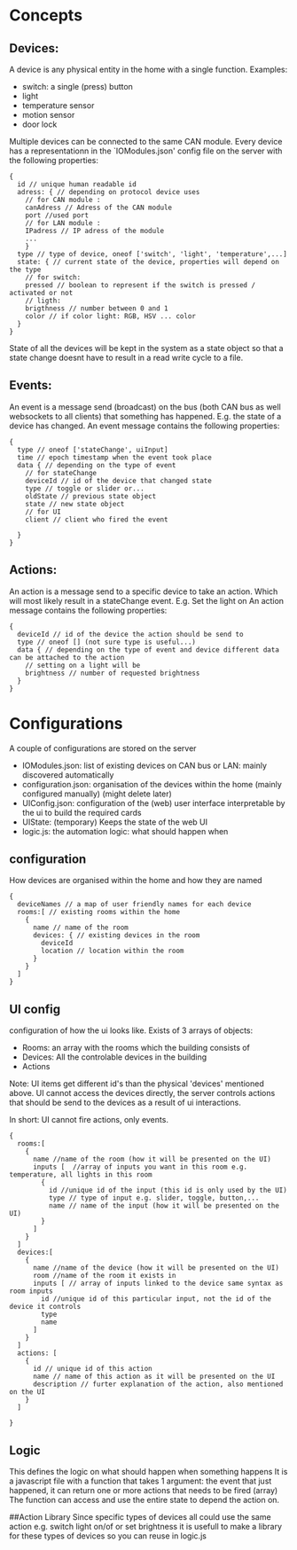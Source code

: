 # Concepts

## Devices:
A device is any physical entity in the home with a single function.
Examples:
- switch: a single (press) button 
- light
- temperature sensor
- motion sensor
- door lock

Multiple devices can be connected to the same CAN module.
Every device has a representationn in the `IOModules.json' config file on the server with the following properties:
```
{
  id // unique human readable id 
  adress: { // depending on protocol device uses 
    // for CAN module :
    canAdress // Adress of the CAN module
    port //used port
    // for LAN module :
    IPadress // IP adress of the module
    ...
    } 
  type // type of device, oneof ['switch', 'light', 'temperature',...]
  state: { // current state of the device, properties will depend on the type
    // for switch:
    pressed // boolean to represent if the switch is pressed / activated or not
    // ligth:
    brigthness // number between 0 and 1
    color // if color light: RGB, HSV ... color
  } 
}
```
State of all the devices will be kept in the system as a state object so that a state change doesnt have to result in a read write cycle to a file.

## Events:
An event is a message send (broadcast) on the bus (both CAN bus as well websockets to all clients) that something has happened. E.g. the state of a device has changed. 
An event message contains the following properties:
```
{
  type // oneof ['stateChange', uiInput]
  time // epoch timestamp when the event took place
  data { // depending on the type of event
    // for stateChange
    deviceId // id of the device that changed state
    type // toggle or slider or...
    oldState // previous state object
    state // new state object
    // for UI
    client // client who fired the event

  }
}
```

## Actions:
An action is a message send to a specific device to take an action. Which will most likely result in a stateChange event. E.g. Set the light on
An action message contains the following properties:
```
{
  deviceId // id of the device the action should be send to
  type // oneof [] (not sure type is useful...)
  data { // depending on the type of event and device different data can be attached to the action
    // setting on a light will be
    brightness // number of requested brightness
  }
}
```

# Configurations
A couple of configurations are stored on the server
- IOModules.json: list of existing devices on CAN bus or LAN: mainly discovered automatically
- configuration.json: organisation of the devices within the home (mainly configured manually) (might delete later)
- UIConfig.json: configuration of the (web) user interface interpretable by the ui to build the required cards
- UIState: (temporary) Keeps the state of the web UI 
- logic.js: the automation logic: what should happen when

## configuration
How devices are organised within the home and how they are named
```
{
  deviceNames // a map of user friendly names for each device
  rooms:[ // existing rooms within the home
    { 
      name // name of the room
      devices: { // existing devices in the room
        deviceId
        location // location within the room 
      }
    }
  ]
}
```

## UI config 
configuration of how the ui looks like. Exists of 3 arrays of objects:
- Rooms: an array with the rooms which the building consists of 
- Devices: All the controlable devices in the building
- Actions

Note: UI items get different id's than the physical 'devices' mentioned above. UI cannot access the devices directly, the server controls actions that should be send to the devices as a result of ui interactions.

In short: UI cannot fire actions, only events.
```
{
  rooms:[
    {
      name //name of the room (how it will be presented on the UI)
      inputs [  //array of inputs you want in this room e.g. temperature, all lights in this room
        {
          id //unique id of the input (this id is only used by the UI)
          type // type of input e.g. slider, toggle, button,...
          name // name of the input (how it will be presented on the UI)
        }
      ]
    }
  ]
  devices:[
    {
      name //name of the device (how it will be presented on the UI)
      room //name of the room it exists in
      inputs [ // array of inputs linked to the device same syntax as room inputs
        id //unique id of this particular input, not the id of the device it controls
        type
        name
      ]
    }
  ]
  actions: [
    {
      id // unique id of this action
      name // name of this action as it will be presented on the UI
      description // furter explanation of the action, also mentioned on the UI
    }
  ]

}
```

## Logic
This defines the logic on what should happen when something happens
It is a javascript file with a function that takes 1 argument: the event that just happened, it can return one or more actions that needs to be fired (array)
The function can access and use the entire state to depend the action on.

##Action Library
Since specific types of devices all could use the same action e.g. switch light on/of or set brightness it is usefull to make a library for these types of devices
so you can reuse in logic.js 


